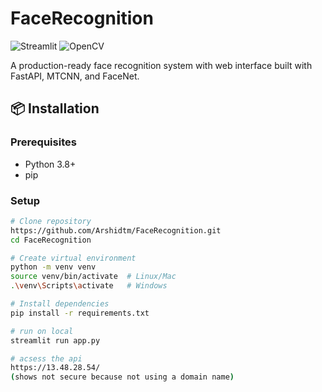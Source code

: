 # FaceRecognition

![Streamlit](https://img.shields.io/badge/Streamlit-FF4B4B?style=for-the-badge&logo=Streamlit&logoColor=white)
![OpenCV](https://img.shields.io/badge/OpenCV-27338e?style=for-the-badge&logo=OpenCV&logoColor=white)

A production-ready face recognition system with web interface built with FastAPI, MTCNN, and FaceNet.

## 📦 Installation

### Prerequisites
- Python 3.8+
- pip

### Setup
```bash
# Clone repository
https://github.com/Arshidtm/FaceRecognition.git
cd FaceRecognition

# Create virtual environment
python -m venv venv
source venv/bin/activate  # Linux/Mac
.\venv\Scripts\activate   # Windows

# Install dependencies
pip install -r requirements.txt

# run on local
streamlit run app.py

# acsess the api
https://13.48.28.54/
(shows not secure because not using a domain name)

